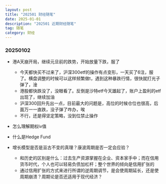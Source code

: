 ```yaml
---
layout: post
title: "202501 财经随笔"
date: 2025-01-01
description: "202501 近期财经随笔"
tag: 随笔
category: 财经
---
```


### 20250102
+ 港A天崩开局，继续元旦前的跌势，开始放量下跌，服了
    - 今天都快买不过来了，沪深300etf的操作有点变形，一天买了6注，服了。横盘调整的时候可以这样频繁做t，遇到这种暴跌行情，很快就打光子弹了，淦
    - 港股都快跌没了，没眼看了。反倒是沙特etf今天雄起了，账户上盈利的etf出现了，继续加油
    - 沪深300回升先出一点，目前最大的问题是，高位的时候仓位也很高，后面万一一直跌，没子弹了咋办，唉
    - 不行，还是得坚定策略，没到位禁止操作


+ 怎么理解期权iv值
+ 什么是Hedge Fund
+ 增长模型是否是亘古不变的真理？康波周期是否一定会应验？
    - 和历史的区别是什么：过去生产资源掌握在企业、资本家手中；而在信用货币时代，个人也可以轻易负债加杠杆；整个世界的倾向是信用扩张的
    - 通过信用扩张的方式来进行所谓的逆周期调节，是会使周期延长，还是使周期崩溃？周期论是否还适用于现代经济？
